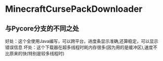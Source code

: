 # MinecraftCursePackDownloader
## 与Pycore分支的不同之处
好处：这个全使用Java编写，可以跨平台，进度条显示准确,还算稳定，可以显示错误信息
坏处：这个下载器在超多线程时耗内存很多(因为用的是缓冲区),速度不比原来的快(特别是较多线程时)

